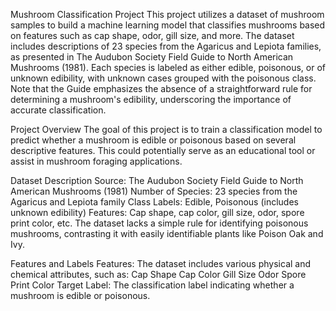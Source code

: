 Mushroom Classification Project
This project utilizes a dataset of mushroom samples to build a machine learning model that classifies mushrooms based on features such as cap shape, odor, gill size, and more. The dataset includes descriptions of 23 species from the Agaricus and Lepiota families, as presented in The Audubon Society Field Guide to North American Mushrooms (1981). Each species is labeled as either edible, poisonous, or of unknown edibility, with unknown cases grouped with the poisonous class. Note that the Guide emphasizes the absence of a straightforward rule for determining a mushroom's edibility, underscoring the importance of accurate classification.

Project Overview
The goal of this project is to train a classification model to predict whether a mushroom is edible or poisonous based on several descriptive features. This could potentially serve as an educational tool or assist in mushroom foraging applications.

Dataset Description
Source: The Audubon Society Field Guide to North American Mushrooms (1981)
Number of Species: 23 species from the Agaricus and Lepiota family
Class Labels: Edible, Poisonous (includes unknown edibility)
Features: Cap shape, cap color, gill size, odor, spore print color, etc.
The dataset lacks a simple rule for identifying poisonous mushrooms, contrasting it with easily identifiable plants like Poison Oak and Ivy.

Features and Labels
Features: The dataset includes various physical and chemical attributes, such as:
Cap Shape
Cap Color
Gill Size
Odor
Spore Print Color
Target Label: The classification label indicating whether a mushroom is edible or poisonous.
